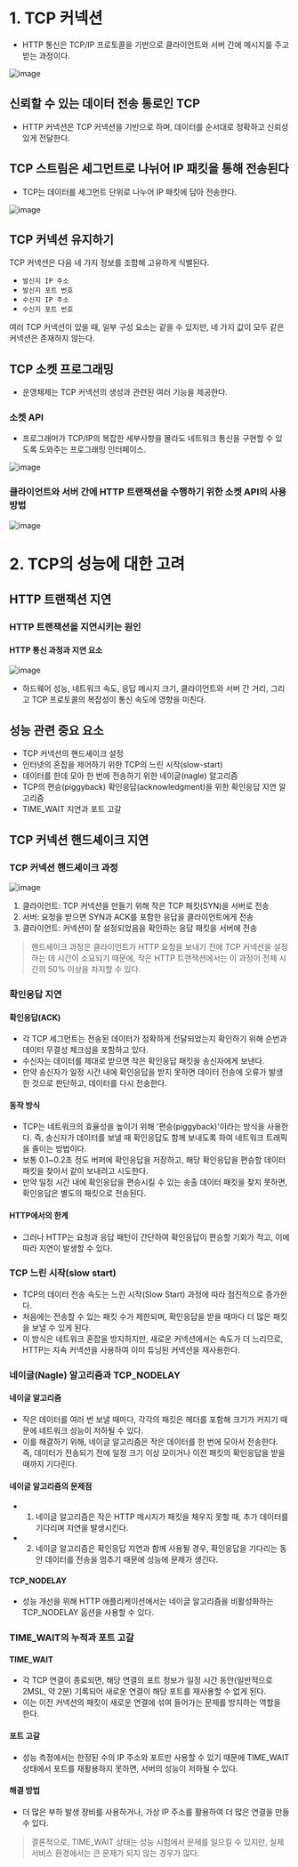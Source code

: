 # 1. TCP 커넥션

- HTTP 통신은 TCP/IP 프로토콜을 기반으로 클라이언트와 서버 간에 메시지를 주고받는 과정이다.

![image](https://github.com/user-attachments/assets/22ac707c-86e8-4093-a450-f28819208e6d)

## 신뢰할 수 있는 데이터 전송 통로인 TCP

- HTTP 커넥션은 TCP 커넥션을 기반으로 하며, 데이터를 순서대로 정확하고 신뢰성 있게 전달한다.

## TCP 스트림은 세그먼트로 나뉘어 IP 패킷을 통해 전송된다

- TCP는 데이터를 세그먼트 단위로 나누어 IP 패킷에 담아 전송한다.

![image](https://github.com/user-attachments/assets/eac4b808-0f72-45e4-8fb5-4cae2f6bf547)

## TCP 커넥션 유지하기

TCP 커넥션은 다음 네 가지 정보를 조합해 고유하게 식별된다.
- `발신지 IP 주소`
- `발신지 포트 번호`
- `수신지 IP 주소`
- `수신지 포트 번호`

여러 TCP 커넥션이 있을 때, 일부 구성 요소는 같을 수 있지만, 네 가지 값이 모두 같은 커넥션은 존재하지 않는다.

## TCP 소켓 프로그래밍

- 운영체제는 TCP 커넥션의 생성과 관련된 여러 기능을 제공한다.

### 소켓 API
- 프로그래머가 TCP/IP의 복잡한 세부사항을 몰라도 네트워크 통신을 구현할 수 있도록 도와주는 프로그래밍 인터페이스.

![image](https://github.com/user-attachments/assets/effcf348-cfb3-436c-a8c3-d7e5398a4741)

### 클라이언트와 서버 간에 HTTP 트랜잭션을 수행하기 위한 소켓 API의 사용 방법

![image](https://github.com/user-attachments/assets/fe0ad085-e08a-4227-8bc7-a1153e6fbd22)

# 2. TCP의 성능에 대한 고려

## HTTP 트랜잭션 지연

### HTTP 트랜잭션을 지연시키는 원인

#### HTTP 통신 과정과 지연 요소

![image](https://github.com/user-attachments/assets/a36cd3cd-29b4-48e7-990a-c1c468ce014f)

- 하드웨어 성능, 네트워크 속도, 응답 메시지 크기, 클라이언트와 서버 간 거리, 그리고 TCP 프로토콜의 복잡성이 통신 속도에 영향을 미친다.

## 성능 관련 중요 요소
- TCP 커넥션의 핸드셰이크 설정
- 인터넷의 혼잡을 제어하기 위한 TCP의 느린 시작(slow-start)
- 데이터를 한데 모아 한 번에 전송하기 위한 네이글(nagle) 알고리즘
- TCP의 편승(piggyback) 확인응답(acknowledgment)을 위한 확인응답 지연 알고리즘
- TIME_WAIT 지연과 포트 고갈

## TCP 커넥션 핸드셰이크 지연
### TCP 커넥션 핸드셰이크 과정

![image](https://github.com/user-attachments/assets/5d7d669f-bb8a-4b80-af46-9e137b9ee1fa)

1. 클라이언트: TCP 커넥션을 만들기 위해 작은 TCP 패킷(SYN)을 서버로 전송
2. 서버: 요청을 받으면 SYN과 ACK를 포함한 응답을 클라이언트에게 전송
3. 클라이언트: 커넥션이 잘 설정되었음을 확인하는 응답 패킷을 서버에 전송

> 핸드셰이크 과정은 클라이언트가 HTTP 요청을 보내기 전에 TCP 커넥션을 설정하는 데 시간이 소요되기 때문에, 작은 HTTP 트랜잭션에서는 이 과정이 전체 시간의 50% 이상을 차지할 수 있다.

### 확인응답 지연
#### 확인응답(ACK)
- 각 TCP 세그먼트는 전송된 데이터가 정확하게 전달되었는지 확인하기 위해 순번과 데이터 무결성 체크섬을 포함하고 있다. 
- 수신자는 데이터를 제대로 받으면 작은 확인응답 패킷을 송신자에게 보낸다.
- 만약 송신자가 일정 시간 내에 확인응답을 받지 못하면 데이터 전송에 오류가 발생한 것으로 판단하고, 데이터를 다시 전송한다.

#### 동작 방식
- TCP는 네트워크의 효율성을 높이기 위해 '편승(piggyback)'이라는 방식을 사용한다. 즉, 송신자가 데이터를 보낼 때 확인응답도 함께 보내도록 하여 네트워크 트래픽을 줄이는 방법이다.
- 보통 0.1~0.2초 정도 버퍼에 확인응답을 저장하고, 해당 확인응답을 편승할 데이터 패킷을 찾아서 같이 보내려고 시도한다.
- 만약 일정 시간 내에 확인응답을 편승시킬 수 있는 송출 데이터 패킷을 찾지 못하면, 확인응답은 별도의 패킷으로 전송된다.

#### HTTP에서의 한계
- 그러나 HTTP는 요청과 응답 패턴이 간단하여 확인응답이 편승할 기회가 적고, 이에 따라 지연이 발생할 수 있다.

### TCP 느린 시작(slow start)

- TCP의 데이터 전송 속도는 느린 시작(Slow Start) 과정에 따라 점진적으로 증가한다. 
- 처음에는 전송할 수 있는 패킷 수가 제한되며, 확인응답을 받을 때마다 더 많은 패킷을 보낼 수 있게 된다. 
- 이 방식은 네트워크 혼잡을 방지하지만, 새로운 커넥션에서는 속도가 더 느리므로, HTTP는 지속 커넥션을 사용하여 이미 튜닝된 커넥션을 재사용한다.

### 네이글(Nagle) 알고리즘과 TCP_NODELAY

#### 네이글 알고리즘
- 작은 데이터를 여러 번 보낼 때마다, 각각의 패킷은 헤더를 포함해 크기가 커지기 때문에 네트워크 성능이 저하될 수 있다.
- 이를 해결하기 위해, 네이글 알고리즘은 작은 데이터를 한 번에 모아서 전송한다. 즉, 데이터가 전송되기 전에 일정 크기 이상 모이거나 이전 패킷의 확인응답을 받을 때까지 기다린다.

#### 네이글 알고리즘의 문제점
- 1. 네이글 알고리즘은 작은 HTTP 메시지가 패킷을 채우지 못할 때, 추가 데이터를 기다리며 지연을 발생시킨다.
- 2. 네이글 알고리즘은 확인응답 지연과 함께 사용될 경우, 확인응답을 기다리는 동안 데이터를 전송을 멈추기 때문에 성능에 문제가 생긴다.

#### TCP_NODELAY
- 성능 개선을 위해 HTTP 애플리케이션에서는 네이글 알고리즘을 비활성화하는 TCP_NODELAY 옵션을 사용할 수 있다. 

### TIME_WAIT의 누적과 포트 고갈
#### TIME_WAIT 
- 각 TCP 연결이 종료되면, 해당 연결의 포트 정보가 일정 시간 동안(일반적으로 2MSL, 약 2분) 기록되어 새로운 연결이 해당 포트를 재사용할 수 없게 된다. 
- 이는 이전 커넥션의 패킷이 새로운 연결에 섞여 들어가는 문제를 방지하는 역할을 한다.
#### 포트 고갈
- 성능 측정에서는 한정된 수의 IP 주소와 포트만 사용할 수 있기 때문에 TIME_WAIT 상태에서 포트를 재활용하지 못하면, 서버의 성능이 저하될 수 있다. 
#### 해결 방법
- 더 많은 부하 발생 장비를 사용하거나, 가상 IP 주소를 활용하여 더 많은 연결을 만들 수 있다.

> 결론적으로, TIME_WAIT 상태는 성능 시험에서 문제를 일으킬 수 있지만, 실제 서비스 환경에서는 큰 문제가 되지 않는 경우가 많다.
